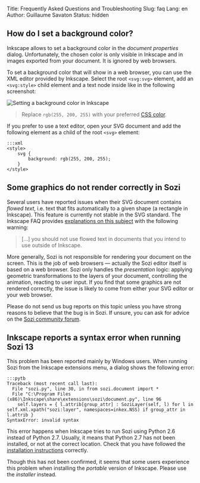Title: Frequently Asked Questions and Troubleshooting
Slug: faq
Lang: en
Author: Guillaume Savaton
Status: hidden

How do I set a background color?
--------------------------------

Inkscape allows to set a background color in the *document properties* dialog.
Unfortunately, the chosen color is only visible in Inkscape and in images exported from your document.
It is ignored by web browsers.

To set a background color that will show in a web browser, you can use the
XML editor provided by Inkscape.
Select the root `<svg:svg>` element, add an `<svg:style>` child element and a text node
inside like in the following screenshot:

![Setting a background color in Inkscape](|filename|/images/faq/background.png)

> Replace `rgb(255, 200, 255)` with your preferred [CSS color](https://developer.mozilla.org/en/docs/Web/CSS/color_value).

If you prefer to use a text editor, open your SVG document and add the following
element as a child of the root `<svg>` element:

    :::xml
    <style>
        svg {
            background: rgb(255, 200, 255);
        }
    </style>


Some graphics do not render correctly in Sozi
---------------------------------------------

Several users have reported issues when their SVG document contains
*flowed text*, i.e. text that fits automatically to a given shape (a rectangle in Inkscape).
This feature is currently not stable in the SVG standard.
The Inkscape FAQ provides [explanations on this subject](https://inkscape.org/en/learn/faq/#Flowed_text_doesn%27t_show_up_in_exported_file)
with the following warning:

> [...] you should not use flowed text in documents that you intend to use outside of Inkscape.

More generally, Sozi is not responsible for rendering your document on the screen.
This is the job of web browsers &mdash; actually the Sozi editor itself is based on a web browser.
Sozi only handles the *presentation* logic: applying geometric transformations to
the layers of your document, controlling the animation, reacting to user input.
If you find that some graphics are not rendered correctly,
the issue is likely to come from either your SVG editor or your web browser.

Please do not send us bug reports on this topic unless you have strong
reasons to believe that the bug is in Sozi.
If unsure, you can ask for advice on the [Sozi community forum](/community).


Inkscape reports a syntax error when running Sozi 13
----------------------------------------------------

This problem has been reported mainly by Windows users.
When running Sozi from the Inkscape extensions menu, a dialog shows the following error:

    :::pytb
    Traceback (most recent call last):
      File "sozi.py", line 30, in from sozi.document import *
      File "C:\Program Files (x86)\Inkscape\share\extensions\sozi\document.py", line 96
        self.layers = { l.attrib[group_attr] : SoziLayer(self, l) for l in self.xml.xpath("sozi:layer", namespaces=inkex.NSS) if group_attr in l.attrib }
    SyntaxError: invalid syntax

This error happens when Inkscape tries to run Sozi using Python 2.6 instead of Python 2.7.
Usually, it means that Python 2.7 has not been installed, or not at the correct location.
Check that you have followed the [installation instructions](http://sozi.baierouge.fr/pages/install-windows.html)
correctly.

Though this has not been confirmed, it seems that some users experience this problem when installing the
*portable* version of Inkscape. Please use the *installer* instead.
